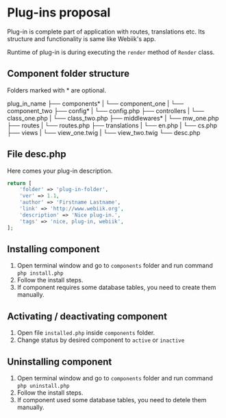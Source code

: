 # Plug-ins proposal
Plug-in is complete part of application with routes, translations etc. Its structure and functionality is same like Webiik's app.

Runtime of plug-in is during executing the `render` method of `Render` class.

## Component folder structure
Folders marked with * are optional.

plug_in_name
├── components*
|   └── component_one
|   └── component_two
├── config*
|   └── config.php
├── controllers
|   └── class_one.php
|   └── class_two.php
├── middlewares*
|   └── mw_one.php
├── routes
|   └── routes.php
├── translations
|   └── en.php
|   └── cs.php
├── views
|   └── view_one.twig
|   └── view_two.twig
└── desc.php
 
## File desc.php
Here comes your plug-in description.
```php
return [
    'folder' => 'plug-in-folder',
    'ver' => 1.1,
    'author' => 'Firstname Lastname',
    'link' => 'http://www.webiik.org',
    'description' => 'Nice plug-in.',
    'tags' => 'nice, plug-in, webiik',
];
```

## Installing component
1. Open terminal window and go to `components` folder and run command `php install.php`
2. Follow the install steps.
3. If component requires some database tables, you need to create them manually.

## Activating / deactivating component
1. Open file `installed.php` inside `components` folder.
2. Change status by desired component to `active` or `inactive`

## Uninstalling component
1. Open terminal window and go to `components` folder and run command `php uninstall.php`
2. Follow the install steps.
3. If component used some database tables, you need to detele them manually.